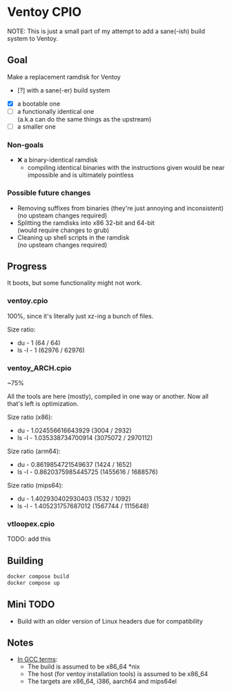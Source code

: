 # Ventoy CPIO

NOTE: This is just a small part of my attempt to add a sane(-ish) build system
to Ventoy.

## Goal

Make a replacement ramdisk for Ventoy

- [?] with a sane(-er) build system
- [x] a bootable one
- [ ] a functionally identical one  
  (a.k.a can do the same things as the upstream)
- [ ] a smaller one

### Non-goals

- ❌ a binary-identical ramdisk
  - compiling identical binaries with the instructions given would be near
  impossible and is ultimately pointless

### Possible future changes

- Removing suffixes from binaries (they're just annoying and inconsistent)  
  (no upsteam changes required)
- Splitting the ramdisks into x86 32-bit and 64-bit  
  (would require changes to grub)
- Cleaning up shell scripts in the ramdisk  
  (no upsteam changes required)

## Progress

It boots, but some functionality might not work.

### ventoy.cpio

100%, since it's literally just xz-ing a bunch of files.

Size ratio:

- du - 1 (64 / 64)
- ls -l - 1 (62976 / 62976)

### ventoy_ARCH.cpio

~75%

All the tools are here (mostly), compiled in one way or another. Now all that's
left is optimization.

Size ratio (x86):

- du - 1.024556616643929 (3004 / 2932)
- ls -l - 1.035338734700914 (3075072 / 2970112)

Size ratio (arm64):

- du - 0.8619854721549637 (1424 / 1652)
- ls -l - 0.8620375985445725 (1455616 / 1688576)

Size ratio (mips64):

- du - 1.402930402930403 (1532 / 1092)
- ls -l - 1.405231757687012 (1567744 / 1115648)

### vtloopex.cpio

TODO: add this

## Building

```sh
docker compose build
docker compose up
```

## Mini TODO

- Build with an older version of Linux headers due for compatibility

## Notes

- [In GCC terms](https://gcc.gnu.org/onlinedocs/gccint/Configure-Terms.html):
  - The build is assumed to be x86_64 *nix
  - The host (for ventoy installation tools) is assumed to be x86_64
  - The targets are x86_64, i386, aarch64 and mips64el
